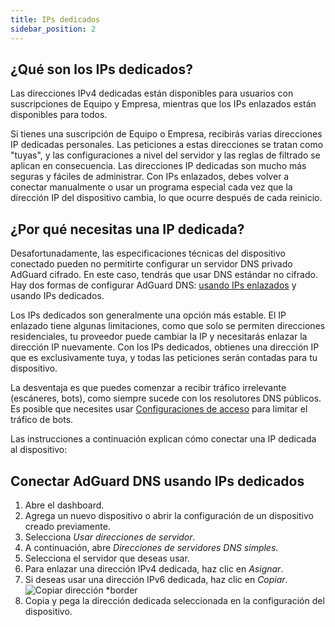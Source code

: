 ```yaml
---
title: IPs dedicados
sidebar_position: 2
---
```


## ¿Qué son los IPs dedicados?

Las direcciones IPv4 dedicadas están disponibles para usuarios con suscripciones de Equipo y Empresa, mientras que los IPs enlazados están disponibles para todos.

Si tienes una suscripción de Equipo o Empresa, recibirás varias direcciones IP dedicadas personales. Las peticiones a estas direcciones se tratan como "tuyas", y las configuraciones a nivel del servidor y las reglas de filtrado se aplican en consecuencia. Las direcciones IP dedicadas son mucho más seguras y fáciles de administrar. Con IPs enlazados, debes volver a conectar manualmente o usar un programa especial cada vez que la dirección IP del dispositivo cambia, lo que ocurre después de cada reinicio.

## ¿Por qué necesitas una IP dedicada?

Desafortunadamente, las especificaciones técnicas del dispositivo conectado pueden no permitirte configurar un servidor DNS privado AdGuard cifrado. En este caso, tendrás que usar DNS estándar no cifrado. Hay dos formas de configurar AdGuard DNS: [usando IPs enlazados](/private-dns/connect-devices/other-options/linked-ip.md) y usando IPs dedicados.

Los IPs dedicados son generalmente una opción más estable. El IP enlazado tiene algunas limitaciones, como que solo se permiten direcciones residenciales, tu proveedor puede cambiar la IP y necesitarás enlazar la dirección IP nuevamente. Con los IPs dedicados, obtienes una dirección IP que es exclusivamente tuya, y todas las peticiones serán contadas para tu dispositivo.

La desventaja es que puedes comenzar a recibir tráfico irrelevante (escáneres, bots), como siempre sucede con los resolutores DNS públicos. Es posible que necesites usar [Configuraciones de acceso](/private-dns/server-and-settings/access.md) para limitar el tráfico de bots.

Las instrucciones a continuación explican cómo conectar una IP dedicada al dispositivo:

## Conectar AdGuard DNS usando IPs dedicados

1. Abre el dashboard.
2. Agrega un nuevo dispositivo o abrir la configuración de un dispositivo creado previamente.
3. Selecciona _Usar direcciones de servidor_.
4. A continuación, abre _Direcciones de servidores DNS simples_.
5. Selecciona el servidor que deseas usar.
6. Para enlazar una dirección IPv4 dedicada, haz clic en _Asignar_.
7. Si deseas usar una dirección IPv6 dedicada, haz clic en _Copiar_.
   ![Copiar dirección \*border](https://cdn.adtidy.org/content/kb/dns/private/new_dns/connect/dedicated_step7.png)
8. Copia y pega la dirección dedicada seleccionada en la configuración del dispositivo.
